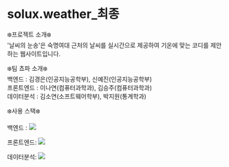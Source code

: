 # solux.weather_최종
<p>❄️프로젝트 소개❄️<br>
'날씨의 눈송'은 숙명여대 근처의 날씨를 실시간으로 제공하여 기온에 맞는 코디를 제안하는 웹사이트입니다.
</p>
<p>❄️팀 쵸파 소개❄️<br>
백엔드 : 김경은(인공지능공학부), 신예진(인공지능공학부)<br>
프론트엔드 : 이나연(컴퓨터과학과), 김승주(컴퓨터과학과)<br>
데이터분석 : 김소연(소프트웨어학부), 박지원(통계학과)</p>
<p>❄️사용 스택❄️<br>
<p>백엔드 : <img src="https://img.shields.io/badge/Spring Boot-6DB33F?style=flat&logo=springboot&logoColor=white"/></p>
<p>프론트엔드: <img src="https://img.shields.io/badge/HTML-302683F?style=flat&logo=htmlacademy&logoColor=white"/></p>
<p>데이터분석: <img src="https://img.shields.io/badge/MySQL-4479A1?style=flat&logo=mysql&logoColor=white"/></p></p>




